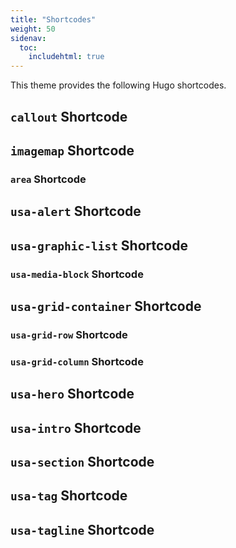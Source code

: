 ```yaml
---
title: "Shortcodes"
weight: 50
sidenav:
  toc:
    includehtml: true
---
```

This theme provides the following Hugo shortcodes.

## `callout` Shortcode

## `imagemap` Shortcode

### `area` Shortcode

## `usa-alert` Shortcode

## `usa-graphic-list` Shortcode

### `usa-media-block` Shortcode

## `usa-grid-container` Shortcode

### `usa-grid-row` Shortcode

### `usa-grid-column` Shortcode

## `usa-hero` Shortcode

## `usa-intro` Shortcode

## `usa-section` Shortcode

## `usa-tag` Shortcode

## `usa-tagline` Shortcode
